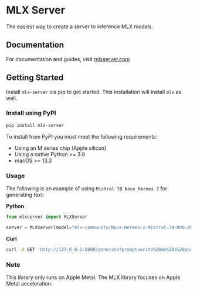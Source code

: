 # MLX Server

The easiest way to create a server to inference MLX models.

## Documentation

For documentation and guides, visit [mlxserver.com](https://mlxserver.com)

## Getting Started

Install `mlx-server` via pip to get started. This installation will install `mlx` as well.

### Install using PyPI

```bash copy
pip install mlx-server
```

To install from PyPI you must meet the following requirements:

- Using an M series chip (Apple silicon)
- Using a native Python >= 3.8
- macOS >= 13.3

### Usage

The following is an example of using `Mistral 7B Nous Hermes 2` for generating text:

**Python**

```python copy
from mlxserver import MLXServer

server = MLXServer(model="mlx-community/Nous-Hermes-2-Mistral-7B-DPO-4bit-MLX")
```

**Curl**

```bash copy
curl -X GET 'http://127.0.0.1:5000/generate?prompt=write%20me%20a%20poem%20about%the%20ocean&stream=true'
```

### Note

This library only runs on Apple Metal. The MLX library focuses on Apple Metal acceleration.
